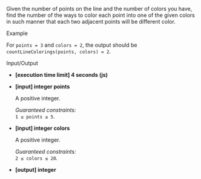
Given the number of points on the line and the number of colors you have, find the number of the ways to color each point into one of the given colors in such manner that each two adjacent points will be different color.

Example

For  `points = 3`  and  `colors = 2`, the output should be  
`countLineColorings(points, colors) = 2`.

Input/Output

-   **[execution time limit] 4 seconds (js)**
    
-   **[input] integer points**
    
    A positive integer.
    
    _Guaranteed constraints:_  
    `1 ≤ points ≤ 5`.
    
-   **[input] integer colors**
    
    A positive integer.
    
    _Guaranteed constraints:_  
    `2 ≤ colors ≤ 20`.
    
-   **[output] integer**